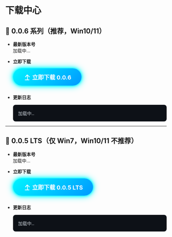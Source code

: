 # 下载中心

<style>
@keyframes neon {
  0%   { box-shadow:0 0 5px #0ff, 0 0 10px #0ff, 0 0 20px #0ff; }
  50%  { box-shadow:0 0 10px #0ff, 0 0 20px #0ff, 0 0 40px #0ff; }
  100% { box-shadow:0 0 5px #0ff, 0 0 10px #0ff, 0 0 20px #0ff; }
}
.btn-dl{
  display:inline-flex;
  align-items:center;
  gap:8px;
  margin:12px 0;
  padding:14px 32px;
  font-size:18px;
  font-weight:700;
  color:#fff;
  background:linear-gradient(135deg,#00f5ff 0%, #0099ff 100%);
  border:none;
  border-radius:50px;
  text-decoration:none;
  animation:neon 2s infinite;
  transition:transform .3s;
}
.btn-dl:hover{ transform:scale(1.05); }
.log-box{
  background:#0d1117;
  color:#c9d1d9;
  padding:16px;
  border-radius:8px;
  white-space:pre-wrap;
  font-family:Consolas,Monaco,"Courier New",monospace;
  max-height:300px;
  overflow-y:auto;
}
</style>

<!-- ================= 0.0.6 最新版 ================= -->
## 🚀 0.0.6 系列（推荐，Win10/11）

- **最新版本号**  
  <span id="v-006">加载中…</span>

- **立即下载**  
  <a class="btn-dl" href="https://gitee.com/linfon18/minecraft-connect-tool-api/raw/master/006/Latest.exe">
    <svg width="20" height="20" fill="currentColor"><path d="M5 20h14v-2H5v2zm7-18L5.5 9.5 7 11l5-5v14h2V6l5 5 1.5-1.5L12 2z"/></svg>
    立即下载 0.0.6
  </a>

- **更新日志**  
  <div class="log-box" id="log-006">加载中…</div>

---

<!-- ================= 0.0.5 LTS 旧版 ================= -->
## 🔧 0.0.5 LTS（仅 Win7，Win10/11 不推荐）

- **最新版本号**  
  <span id="v-005">加载中…</span>

- **立即下载**  
  <a class="btn-dl" href="https://gitee.com/linfon18/minecraft-connect-tool-api/raw/master/005/Latest.exe">
    <svg width="20" height="20" fill="currentColor"><path d="M5 20h14v-2H5v2zm7-18L5.5 9.5 7 11l5-5v14h2V6l5 5 1.5-1.5L12 2z"/></svg>
    立即下载 0.0.5 LTS
  </a>

- **更新日志**  
  <div class="log-box" id="log-005">加载中…</div>

<!-- ================= 前端拉取脚本 ================= -->
<script setup>
async function loadText(url, targetId) {
  try {
    const res = await fetch(url);
    if (!res.ok) throw new Error(res.status);
    const text = await res.text();
    document.getElementById(targetId).textContent = text.trim();
  } catch (e) {
    document.getElementById(targetId).textContent = '获取失败，请稍后刷新重试。';
  }
}

// 并行拉取
loadText('https://gitee.com/linfon18/minecraft-connect-tool-api/raw/master/version006.txt',  'v-006');
loadText('https://gitee.com/linfon18/minecraft-connect-tool-api/raw/master/updatelog6', 'log-006');
loadText('https://gitee.com/linfon18/minecraft-connect-tool-api/raw/master/005/version005', 'v-005');
loadText('https://gitee.com/linfon18/minecraft-connect-tool-api/raw/master/005/005Updatelog', 'log-005');
</script>
